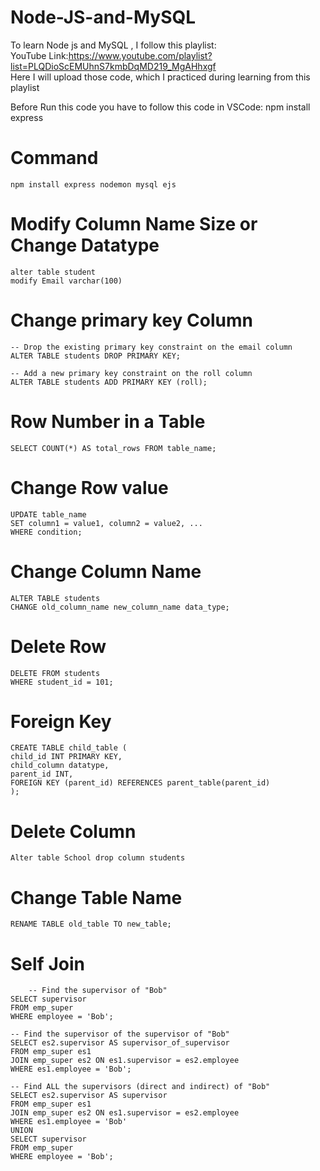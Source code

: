 # Node-JS-and-MySQL

To learn Node js and MySQL , I follow this playlist:<br>
YouTube Link:https://www.youtube.com/playlist?list=PLQDioScEMUhnS7kmbDqMD219_MgAHhxgf<br>
Here I will upload those code, which I practiced during learning from this playlist

Before Run this code you have to follow this code in VSCode:
npm install express
# Command
    npm install express nodemon mysql ejs

# Modify Column Name Size or Change Datatype
    alter table student
    modify Email varchar(100)
# Change primary key Column
    -- Drop the existing primary key constraint on the email column
    ALTER TABLE students DROP PRIMARY KEY;

    -- Add a new primary key constraint on the roll column
    ALTER TABLE students ADD PRIMARY KEY (roll);
# Row Number in a Table
    SELECT COUNT(*) AS total_rows FROM table_name;
# Change Row value
    UPDATE table_name
    SET column1 = value1, column2 = value2, ...
    WHERE condition;
# Change Column Name
    ALTER TABLE students
    CHANGE old_column_name new_column_name data_type;
# Delete Row
    DELETE FROM students
    WHERE student_id = 101;
#  Foreign Key
    CREATE TABLE child_table (
    child_id INT PRIMARY KEY,
    child_column datatype,
    parent_id INT,
    FOREIGN KEY (parent_id) REFERENCES parent_table(parent_id)
    );
# Delete Column
    Alter table School drop column students
# Change Table Name
    RENAME TABLE old_table TO new_table;
# Self Join
```
    -- Find the supervisor of "Bob"
SELECT supervisor
FROM emp_super
WHERE employee = 'Bob';

-- Find the supervisor of the supervisor of "Bob"
SELECT es2.supervisor AS supervisor_of_supervisor
FROM emp_super es1
JOIN emp_super es2 ON es1.supervisor = es2.employee
WHERE es1.employee = 'Bob';

-- Find ALL the supervisors (direct and indirect) of "Bob"
SELECT es2.supervisor AS supervisor
FROM emp_super es1
JOIN emp_super es2 ON es1.supervisor = es2.employee
WHERE es1.employee = 'Bob'
UNION
SELECT supervisor
FROM emp_super
WHERE employee = 'Bob';

```
